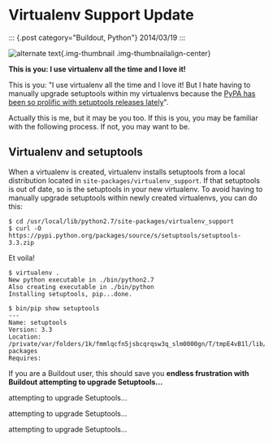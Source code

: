 # Virtualenv Support Update

::: {.post category="Buildout, Python"}
2014/03/19
:::

![alternate text](/images/virtualenv-support-update.jpg){.img-thumbnail
.img-thumbnailalign-center}

**This is you: I use virtualenv all the time and I love it!**

This is you: \"I use virtualenv all the time and I love it! But I hate
having to manually upgrade setuptools within my virtualenvs because the
[PyPA has been so prolific with setuptools releases
lately](https://pypi.python.org/pypi/setuptools#changes)\".

Actually this is me, but it may be you too. If this is you, you may be
familiar with the following process. If not, you may want to be.

## Virtualenv and setuptools

When a virtualenv is created, virtualenv installs setuptools from a
local distribution located in `site-packages/virtualenv_support`. If
that setuptools is out of date, so is the setuptools in your new
virtualenv. To avoid having to manually upgrade setuptools within newly
created virtualenvs, you can do this:

    $ cd /usr/local/lib/python2.7/site-packages/virtualenv_support
    $ curl -O https://pypi.python.org/packages/source/s/setuptools/setuptools-3.3.zip

Et voila!

    $ virtualenv .
    New python executable in ./bin/python2.7
    Also creating executable in ./bin/python
    Installing setuptools, pip...done.

    $ bin/pip show setuptools
    ---
    Name: setuptools
    Version: 3.3
    Location: /private/var/folders/1k/fmmlqcfn5jsbcqrqsw3q_slm0000gn/T/tmpE4vB1l/lib/python2.7/site-packages
    Requires: 

If you are a Buildout user, this should save you **endless frustration
with Buildout attempting to upgrade Setuptools...**

attempting to upgrade Setuptools...

attempting to upgrade Setuptools...

attempting to upgrade Setuptools...
